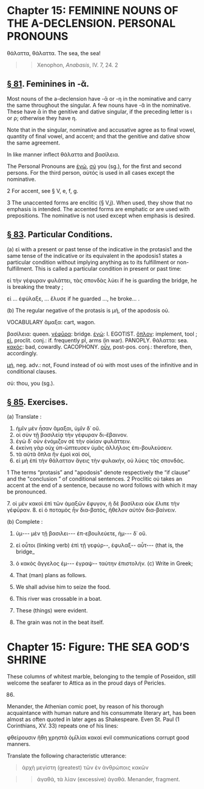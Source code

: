 # Chapter 15: FEMININE NOUNS OF THE A-DECLENSION. PERSONAL PRONOUNS

<quote>
θάλαττα, θάλαττα.

<quote>
The sea, the sea!

>> Xenophon, *Anabasis*, IV. 7, 24. 2 




## [§ 81](#para81). Feminines in -ᾰ.


Most nouns of the a-declension
have -ᾱ or -η in the nominative and carry the same throughout the singular. A few nouns have -ᾰ in the nominative.
These have ᾱ in the genitive and dative singular, if the
preceding letter is ι or ρ; otherwise they have η.




Note that in the singular, nominative and accusative agree as to
final vowel, quantity of final vowel, and accent; and that the genitive
and dative show the same agreement.



In like manner inflect θάλαττα and βασίλεια.

<div type="textpart" subtype="para" n="82">


The Personal Pronouns are [ἐγώ](https://github.com/gregorycrane/CrosbySchaeffer2.0/tree/main/chaps/vocpassages/ἐγώ.md),
[σύ](https://github.com/gregorycrane/CrosbySchaeffer2.0/tree/main/chaps/vocpassages/σύ.md) you (sg.), for
the first and second persons. For the third person, αὐτός
is used in all cases except the nominative.

2 For accent, see § V, e, f, g.

3 The unaccented forms are enclitic (§ V,j). When used, they show that
no emphasis is intended. The accented forms are emphatic or are used with
prepositions. The nominative is not used except when emphasis is desired.



<pb n="47"/>


## [§ 83](#para83). Particular Conditions.


(a) εἰ with a present or past
tense of the indicative in the protasis1 and the same tense
of the indicative or its equivalent in the apodosis1 states a
particular condition without implying anything as to its
fulfillment or non-fulfillment. This is called a particular
condition in present or past time:

εἰ τὴν γέφυραν φυλάττει, τὰς σπονδὰς λύει
if he is guarding the bridge, he is breaking the treaty ;

εἰ ... ἐφύλαξε, ... ἔλυσε
if he guarded ..., he broke... .

(b) The regular negative of the protasis is μή, of the
apodosis οὐ.


<div type="textpart" subtype="para" n="84">


VOCABULARY
<rs type="lemma" n="ἄμαξα">ἅμαξα</rs>: cart, wagon.

<rs type="lemma" n="βασιλεία">βασίλεια</rs>: queen.
[γέφῡρα](https://github.com/gregorycrane/CrosbySchaeffer2.0/tree/main/chaps/vocpassages/γέφῡρα.md): bridge.
[ἐγώ](https://github.com/gregorycrane/CrosbySchaeffer2.0/tree/main/chaps/vocpassages/ἐγώ.md): I. EGOTIST.
[ὅπλον](https://github.com/gregorycrane/CrosbySchaeffer2.0/tree/main/chaps/vocpassages/ὅπλον.md): implement, tool ;
[εἰ](https://github.com/gregorycrane/CrosbySchaeffer2.0/tree/main/chaps/vocpassages/εἰ.md), proclit. conj.: if. frequently pl, arms (in war). PANOPLY.
<rs type="lemma" n="θάλασσα">θάλαττα</rs>: sea.
[κακός](https://github.com/gregorycrane/CrosbySchaeffer2.0/tree/main/chaps/vocpassages/κακός.md): bad, cowardly. CACOPHONY.
[οὖν](https://github.com/gregorycrane/CrosbySchaeffer2.0/tree/main/chaps/vocpassages/οὖν.md), post-pos. conj.: therefore, then,  accordingly.

[μή](https://github.com/gregorycrane/CrosbySchaeffer2.0/tree/main/chaps/vocpassages/μή.md), neg. adv.: not, Found instead of οὐ with most uses of the infinitive and in conditional clauses.

σύ: thou, you (sg.).

## [§ 85](#para85). Exercises.




(a) Translate :

1. ἡμῖν μὲν ἦσαν ἅμαξαι, ὑμῖν δ᾽ οὔ.
2. οἱ σὺν τῇ βασιλείᾳ τὴν γέφυραν δι-ἔβαινον.
3. ἐγὼ δ᾽ οὖν ἐνόμιζον σὲ τὴν οἰκίαν φυλάττειν.
4. ἐκείνη γὰρ οὐχ ὑπ-ώπτευσεν ὑμᾶς ἀλλήλοις ἐπι-βουλεύσειν.
5. τὰ αὐτὰ ὅπλα ἣν ἐμοὶ καὶ σοί,
6. εἰ μὴ ἐπὶ τὴν θάλατταν ἄγεις τὴν φυλακήν, οὐ λύεις τὰς σπονδάς.

1 The terms “protasis” and "apodosis" denote respectively the “if clause” and the "conclusion ” of conditional sentences.
2 Proclitic οὐ takes an accent at the end of a sentence, because no word follows with which it may be pronounced.

<pb n="48"/>
7. οἱ μὲν κακοὶ ἐπὶ τῶν ἁμαξῶν ἔφυγον, ἡ δὲ βασίλεια οὐκ ἔλιπε τὴν γέφῡραν.
8. εἰ ὁ ποταμὸς ἦν δια-βατός, ἤθελον αὐτὸν δια-βαίνειν.

(b) Complete :

1. ὑμ--- μὲν τῇ βασιλει--- ἐπ-εβουλεύετε, ἡμ--- δ᾽ οὔ.
2. εἰ οὗτοι (linking verb) ἐπὶ τῇ γεφύρ--, ἐφυλαξ-- αὖτ--- (that is, the bridge_






3. ὁ κακὸς ἄγγελος ἐμ--- ἐγραψ-- ταύτην ἐπιστολήν.
(c) Write in Greek;

1. That (man) plans as follows.
2. We shall advise him to seize the food.
3. This river was crossable in a boat.
4. These (things) were evident.
5. The grain was not in the beat itself.


# Chapter 15: Figure: THE SEA GOD’S SHRINΕ


These columns of whitest marble, belonging to the temple of Poseidon, still welcome the
seafarer to Attica as in the proud
days of Pericles.

86.

Menander, the Athenian
comic poet, by reason of his thorough acquaintance with
human nature and his consummate literary art, has been
almost as often quoted in later ages as Shakespeare. Even
St. Paul (1 Corinthians, XV. 33) repeats one of his lines:

φθείρουσιν ἤθη χρηστὰ ὁμῑλίαι κακαί
evil communications corrupt good manners.

<div type="textpart" subtype="para" n="86">





Translate the following characteristic utterance:

> ἀρχὴ μεγίστη (greatest) τῶν ἐν ἀνθρώποις κακῶν

>> ἀγαθά, τὰ λίαν (excessive) ἀγαθά.
>> Menander, fragment.






<pb n="49"/>



